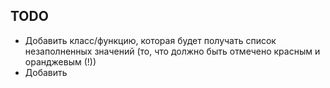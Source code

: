 ## TODO
- Добавить класс/функцию, которая будет получать список незаполненных значений (то, что должно быть отмечено красным и оранджевым (!))
- Добавить 